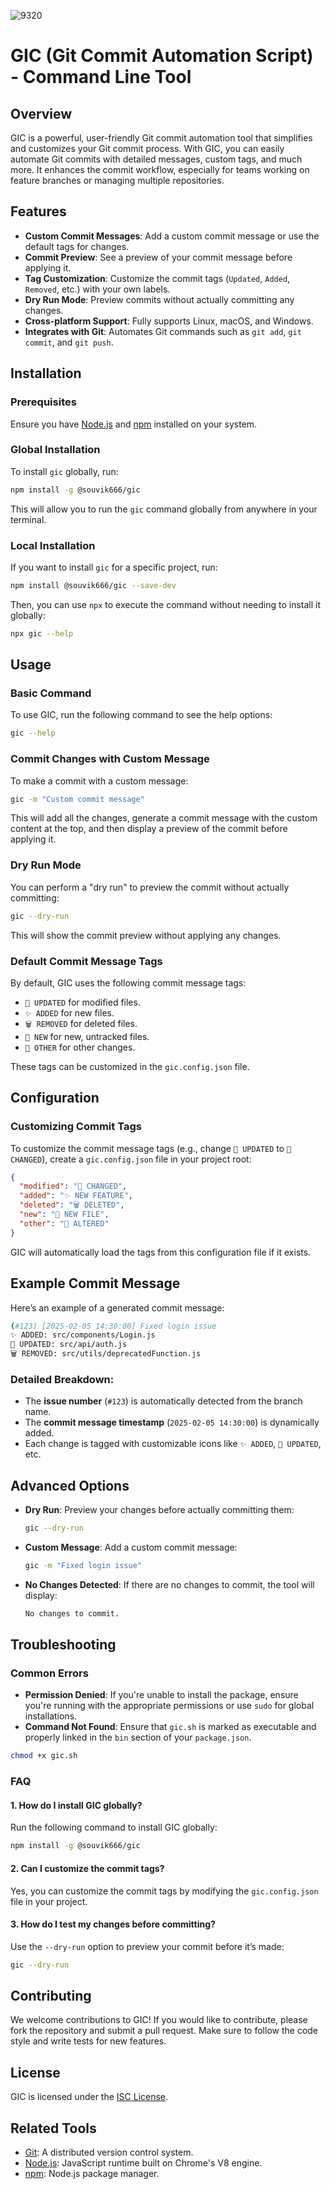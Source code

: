  ![9320](https://github.com/user-attachments/assets/512fbc55-8380-41a7-8ffe-faf3fc11ed45)

# GIC (Git Commit Automation Script) - Command Line Tool

## Overview

GIC is a powerful, user-friendly Git commit automation tool that simplifies and customizes your Git commit process. With GIC, you can easily automate Git commits with detailed messages, custom tags, and much more. It enhances the commit workflow, especially for teams working on feature branches or managing multiple repositories.

## Features

- **Custom Commit Messages**: Add a custom commit message or use the default tags for changes.
- **Commit Preview**: See a preview of your commit message before applying it.
- **Tag Customization**: Customize the commit tags (`Updated`, `Added`, `Removed`, etc.) with your own labels.
- **Dry Run Mode**: Preview commits without actually committing any changes.
- **Cross-platform Support**: Fully supports Linux, macOS, and Windows.
- **Integrates with Git**: Automates Git commands such as `git add`, `git commit`, and `git push`.

## Installation

### Prerequisites

Ensure you have [Node.js](https://nodejs.org/) and [npm](https://www.npmjs.com/) installed on your system.

### Global Installation

To install `gic` globally, run:

```bash
npm install -g @souvik666/gic
```

This will allow you to run the `gic` command globally from anywhere in your terminal.

### Local Installation

If you want to install `gic` for a specific project, run:

```bash
npm install @souvik666/gic --save-dev
```

Then, you can use `npx` to execute the command without needing to install it globally:

```bash
npx gic --help
```

## Usage

### Basic Command

To use GIC, run the following command to see the help options:

```bash
gic --help
```

### Commit Changes with Custom Message

To make a commit with a custom message:

```bash
gic -m "Custom commit message"
```

This will add all the changes, generate a commit message with the custom content at the top, and then display a preview of the commit before applying it.

### Dry Run Mode

You can perform a "dry run" to preview the commit without actually committing:

```bash
gic --dry-run
```

This will show the commit preview without applying any changes.

### Default Commit Message Tags

By default, GIC uses the following commit message tags:

- `🔧 UPDATED` for modified files.
- `✨ ADDED` for new files.
- `🗑️ REMOVED` for deleted files.
- `📄 NEW` for new, untracked files.
- `🔄 OTHER` for other changes.

These tags can be customized in the `gic.config.json` file.

## Configuration

### Customizing Commit Tags

To customize the commit message tags (e.g., change `🔧 UPDATED` to `🔨 CHANGED`), create a `gic.config.json` file in your project root:

```json
{
  "modified": "🔨 CHANGED",
  "added": "✨ NEW FEATURE",
  "deleted": "🗑️ DELETED",
  "new": "📄 NEW FILE",
  "other": "🔄 ALTERED"
}
```

GIC will automatically load the tags from this configuration file if it exists.

## Example Commit Message

Here’s an example of a generated commit message:

```bash
(#123) [2025-02-05 14:30:00] Fixed login issue
✨ ADDED: src/components/Login.js
🔧 UPDATED: src/api/auth.js
🗑️ REMOVED: src/utils/deprecatedFunction.js
```

### Detailed Breakdown:
- The **issue number** (`#123`) is automatically detected from the branch name.
- The **commit message timestamp** (`2025-02-05 14:30:00`) is dynamically added.
- Each change is tagged with customizable icons like `✨ ADDED`, `🔧 UPDATED`, etc.

## Advanced Options

- **Dry Run**: Preview your changes before actually committing them:

  ```bash
  gic --dry-run
  ```

- **Custom Message**: Add a custom commit message:

  ```bash
  gic -m "Fixed login issue"
  ```

- **No Changes Detected**: If there are no changes to commit, the tool will display:

  ```bash
  No changes to commit.
  ```

## Troubleshooting

### Common Errors

- **Permission Denied**: If you're unable to install the package, ensure you're running with the appropriate permissions or use `sudo` for global installations.
- **Command Not Found**: Ensure that `gic.sh` is marked as executable and properly linked in the `bin` section of your `package.json`.

```bash
chmod +x gic.sh
```

### FAQ

#### 1. How do I install GIC globally?

Run the following command to install GIC globally:

```bash
npm install -g @souvik666/gic
```

#### 2. Can I customize the commit tags?

Yes, you can customize the commit tags by modifying the `gic.config.json` file in your project.

#### 3. How do I test my changes before committing?

Use the `--dry-run` option to preview your commit before it’s made:

```bash
gic --dry-run
```

## Contributing

We welcome contributions to GIC! If you would like to contribute, please fork the repository and submit a pull request. Make sure to follow the code style and write tests for new features.

## License

GIC is licensed under the [ISC License](https://opensource.org/licenses/ISC).

## Related Tools

- [Git](https://git-scm.com/): A distributed version control system.
- [Node.js](https://nodejs.org/): JavaScript runtime built on Chrome's V8 engine.
- [npm](https://www.npmjs.com/): Node.js package manager.



 